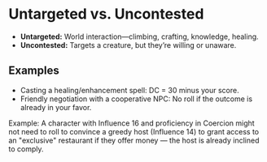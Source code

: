 # Untargeted vs. Uncontested

- **Untargeted:** World interaction—climbing, crafting, knowledge, healing.
- **Uncontested:** Targets a creature, but they’re willing or unaware.

## Examples

- Casting a healing/enhancement spell: DC = 30 minus your score.
- Friendly negotiation with a cooperative NPC: No roll if the outcome is already in your favor.

Example: A character with Influence 16 and proficiency in Coercion might not need to roll to convince a greedy host (Influence 14) to grant access to an "exclusive" restaurant if they offer money — the host is already inclined to comply.